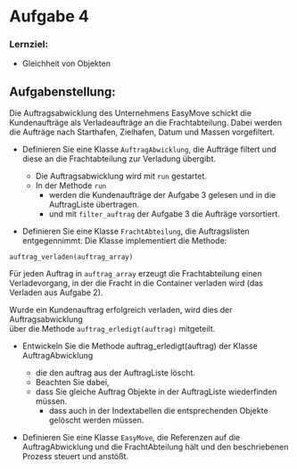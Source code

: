 Aufgabe 4
=========

### Lernziel:
 
* Gleichheit von Objekten 

Aufgabenstellung:
-----------------

Die Auftragsabwicklung des Unternehmens  EasyMove  schickt die Kundenaufträge als  Verladeaufträge an die Frachtabteilung. Dabei werden die Aufträge nach Starthafen, Zielhafen, Datum und Massen vorgefiltert. 

*  Definieren Sie eine Klasse ```AuftragAbwicklung```, die Aufträge filtert und diese an die Frachtabteilung zur Verladung übergibt. 
    * Die Auftragsabwicklung wird mit ```run``` gestartet. 
    * In der  Methode ```run ```
        * werden die Kundenaufträge der Aufgabe 3 gelesen und in die AuftragListe  übertragen.
        * und mit ```filter_auftrag``` der Aufgabe 3 die Aufträge vorsortiert.

* Definieren Sie eine Klasse ```FrachtAbteilung```, die Auftragslisten entgegennimmt: 
Die Klasse implementiert die Methode: 
```
auftrag_verladen(auftrag_array) 
```

Für jeden Auftrag in ```auftrag_array``` erzeugt die Frachtabteilung einen 
Verladevorgang, in der die Fracht in die Container verladen wird (das Verladen aus 
Aufgabe 2). 

Wurde ein Kundenauftrag erfolgreich verladen, wird dies der Auftragsabwicklung  
über die Methode ```auftrag_erledigt(auftrag)``` mitgeteilt. 

* Entwickeln Sie die Methode  auftrag_erledigt(auftrag) der Klasse AuftragAbwicklung 
    * die den auftrag aus der AuftragListe löscht. 
    * Beachten Sie dabei,
    * dass Sie gleiche Auftrag Objekte in der AuftragListe wiederfinden müssen.
        * dass auch in der Indextabellen die entsprechenden Objekte gelöscht werden müssen.  

* Definieren Sie eine Klasse ```EasyMove```, die Referenzen auf die AuftragAbwicklung und die FrachtAbteilung hält und den beschriebenen Prozess steuert und anstößt.







